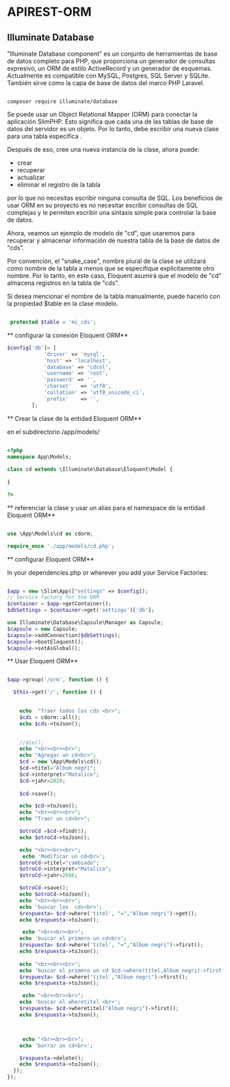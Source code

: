 # APIREST-ORM

## Illuminate Database

 "Illuminate Database component" es un conjunto de herramientas de base de datos completo para PHP, que proporciona un generador de consultas expresivo, un ORM de estilo ActiveRecord y un generador de esquemas. Actualmente es compatible con MySQL, Postgres, SQL Server y SQLite. También sirve como la capa de base de datos del marco PHP Laravel.


```console

composer require illuminate/database

```

Se puede usar un Object Relational Mapper (ORM) para conectar la aplicación SlimPHP. Esto significa que cada una de las tablas de base de datos del servidor es un objeto. Por lo tanto, debe escribir una nueva clase para una tabla específica . 

Después de eso, cree una nueva instancia de la clase, ahora puede:
   - crear
   - recuperar
   - actualizar 
   - eliminar el registro de la tabla

 por lo que no necesitas escribir ninguna consulta de SQL. Los beneficios de usar ORM en su proyecto  es no necesitar  escribir consultas de SQL complejas y le permiten escribir una sintaxis simple para controlar la base de datos. 




Ahora, veamos un ejemplo de modelo de "cd", que usaremos para recuperar y almacenar información de nuestra tabla de la base de datos de "cds".

Por convención, el "snake_case", nombre plural de la clase se utilizará como nombre de la tabla a menos que se especifique explícitamente otro nombre. Por lo tanto, en este caso, Eloquent asumirá que el modelo de "cd" almacena registros en la tabla de "cds".

Si desea mencionar el nombre de la tabla manualmente, puede hacerlo con la propiedad $table en la clase modelo.

```PHP

 protected $table = 'mi_cds';


```




** configurar la conexión Eloquent ORM**


```PHP
$config['db']= [
            'driver' => 'mysql',
            'host' => 'localhost',
            'database' => 'cdcol',
            'username' => 'root',
            'password' => '',
            'charset'   => 'utf8',
            'collation' => 'utf8_unicode_ci',
            'prefix'    => '',
        ];

```
** Crear la clase  de la entidad Eloquent ORM**

en el subdirectorio /app/models/

```PHP

<?php  
namespace App\Models;
 
class cd extends \Illuminate\Database\Eloquent\Model {  
  
}

?>

```

** referenciar la clase y usar un alias para el namespace de la entidad Eloquent ORM**


```PHP

use \App\Models\cd as cdorm;

require_once './app/models/cd.php';

```




** configurar Eloquent ORM**

In your dependencies.php or wherever you add your Service Factories:

```PHP

$app = new \Slim\App(["settings" => $config]);
// Service factory for the ORM
$container = $app->getContainer();
$dbSettings = $container->get('settings')['db'];

use Illuminate\Database\Capsule\Manager as Capsule;
$capsule = new Capsule;
$capsule->addConnection($dbSettings);
$capsule->bootEloquent();
$capsule->setAsGlobal();


```


** Usar Eloquent ORM**


```PHP

$app->group('/orm', function () {

  $this->get('/', function () {
    

    echo  "Traer todos los cds <br>";
    $cds = cdorm::all();
    echo $cds->toJson();

   
    //die();
    echo "<br><br><br>";
    echo "Agregar un cd<br>";
    $cd = new \App\Models\cd();
    $cd->titel="Album negri";
    $cd->interpret="Matalico";
    $cd->jahr=2020;
    
    $cd->save();

    echo $cd->toJson();
    echo "<br><br><br>";
    echo "Traer un cd<br>";

    $otroCd =$cd->find(5);
    echo $otroCd->toJson();

    echo "<br><br><br>";
     echo 'Modificar un cd<br>';
    $otroCd->titel="cambiado";
    $otroCd->interpret="Matalico";
    $otroCd->jahr=2666;

    $otroCd->save();
    echo $otroCd->toJson();
    echo "<br><br><br>";
    echo 'buscar los  cds<br>';
    $respuesta= $cd->where('titel', "=","Album negri")->get();
    echo $respuesta->toJson();

     echo "<br><br><br>";
    echo 'buscar el primero un cd<br>';
    $respuesta= $cd->where('titel', "=","Album negri")->first();
    echo $respuesta->toJson();
    
    echo "<br><br><br>";
    echo 'buscar el primero un cd $cd->where(titel,Album negri)->first() <br>';
    $respuesta= $cd->where('titel',"Album negri")->first();
    echo $respuesta->toJson();

     echo "<br><br><br>";
    echo 'buscar el wheretitel <br>';
    $respuesta= $cd->wheretitel("Album negri")->first();
    echo $respuesta->toJson();



     echo "<br><br><br>";
    echo 'borrar un cd<br>';

    $respuesta->delete();
    echo $respuesta->toJson();
  });     
});


```

